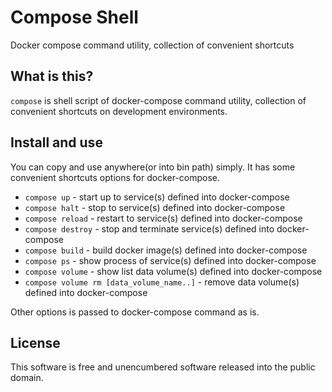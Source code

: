 # Compose Shell

Docker compose command utility, collection of convenient shortcuts

## What is this?

`compose` is shell script of docker-compose command utility, collection of convenient shortcuts on development environments.

## Install and use

You can copy and use anywhere(or into bin path) simply.
It has some convenient shortcuts options for docker-compose.

* `compose up` - start up to service(s) defined into docker-compose 
* `compose halt` - stop to service(s) defined into docker-compose
* `compose reload` - restart to service(s) defined into docker-compose
* `compose destroy` - stop and terminate service(s) defined into docker-compose
* `compose build` - build docker image(s) defined into docker-compose
* `compose ps` - show process of service(s) defined into docker-compose
* `compose volume` - show list data volume(s) defined into docker-compose 
* `compose volume rm [data_volume_name..]` - remove data volume(s) defined into docker-compose

Other options is passed to docker-compose command as is.

## License

This software is free and unencumbered software released into the public domain.
